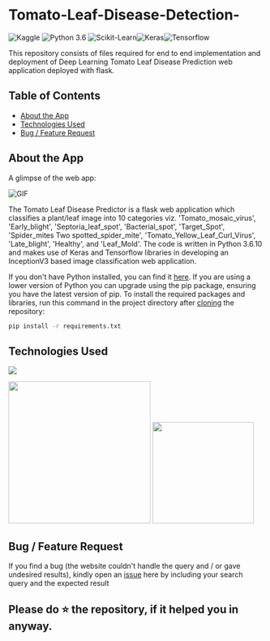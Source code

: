 # Tomato-Leaf-Disease-Detection-

![Kaggle](https://img.shields.io/badge/Dataset-Kaggle-blue.svg) ![Python 3.6](https://img.shields.io/badge/Python-3.6-brightgreen.svg) ![Scikit-Learn](https://img.shields.io/badge/Library-ScikitLearn-orange.svg)![Keras](https://img.shields.io/badge/Keras-yellow.svg)![Tensorflow](https://img.shields.io/badge/Tensorflow-cyan.svg)

This repository consists of files required for end to end implementation and deployment of Deep Learning Tomato Leaf Disease Prediction web application deployed with flask.

## Table of Contents
  * [About the App](#about-the-app)
  * [Technologies Used](#technologies-used)
  * [Bug / Feature Request](#bug---feature-request)


## About the App

A glimpse of the web app:

![GIF](readme_resources/tomato.gif)

The Tomato Leaf Disease Predictor is a flask web application which classifies a plant/leaf image into 10 categories viz. 'Tomato_mosaic_virus', 'Early_blight', 'Septoria_leaf_spot', 'Bacterial_spot', 'Target_Spot', 'Spider_mites Two spotted_spider_mite', 'Tomato_Yellow_Leaf_Curl_Virus', 'Late_blight', 'Healthy', and 'Leaf_Mold'. The code is written in Python 3.6.10 and makes use of Keras and Tensorflow libraries in developing an InceptionV3 based image classification web application. 

If you don't have Python installed, you can find it [here](https://www.python.org/downloads/). If you are using a lower version of Python you can upgrade using the pip package, ensuring you have the latest version of pip. To install the required packages and libraries, run this command in the project directory after [cloning](https://www.howtogeek.com/451360/how-to-clone-a-github-repository/) the repository:
```bash
pip install -r requirements.txt
```


## Technologies Used

![](https://forthebadge.com/images/badges/made-with-python.svg)

 [<img target="_blank" src="https://number1.co.za/wp-content/uploads/2017/10/gunicorn_logo-300x85.png" width=280>](https://gunicorn.org) [<img target="_blank" src="https://scikit-learn.org/stable/_static/scikit-learn-logo-small.png" width=200>](https://scikit-learn.org/stable/) 

## Bug / Feature Request

If you find a bug (the website couldn't handle the query and / or gave undesired results), kindly open an [issue](https://github.com/divyansh1195/Tomato-Leaf-Disease-Detection-/issues) here by including your search query and the expected result


## Please do ⭐ the repository, if it helped you in anyway.
